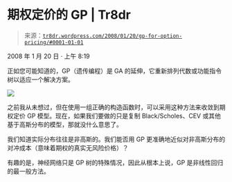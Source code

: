 <!--yml

分类：未分类

日期：2024 年 5 月 18 日 15:40:38

-->

# 期权定价的 GP | Tr8dr

> 来源：[`tr8dr.wordpress.com/2008/01/20/gp-for-option-pricing/#0001-01-01`](https://tr8dr.wordpress.com/2008/01/20/gp-for-option-pricing/#0001-01-01)

2008 年 1 月 20 日 · 上午 8:19

正如您可能知道的，GP（遗传编程）是 GA 的延伸，它重新排列代数或功能指令树以适应一个解决方案。

![](http://upload.wikimedia.org/wikipedia/en/7/77/Genetic_Program_Tree.png)

之前我从未想过，但在使用一组正确的构造函数时，可以采用这种方法来收敛到期权定价 GP 模型。现在，如果我们要做的只是复制 Black/Scholes、CEV 或其他基于高斯分布的模型，那就没什么意思了。

我们知道实际分布往往是非高斯的。我们能否用 GP 更准确地近似对非高斯分布的对冲成本（意味着期权的真实无风险价格）？

有趣的是，神经网络只是 GP 树的特殊情况，因此从根本上说，GP 是非线性回归的最一般方法。
